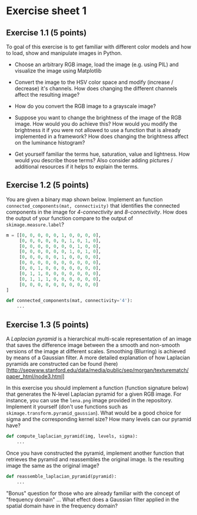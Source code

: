 # Exercise sheet 1



## Exercise 1.1 (5 points)

To goal of this exercise is to get familiar with different color models and how to load, show and manipulate images in Python.

- Choose an arbitrary RGB image, load the image (e.g. using PIL) and visualize the image using Matplotlib

- Convert the image to the HSV color space and modify (increase / decrease) it's channels. How does changing the different channels affect the resulting image?

- How do you convert the RGB image to a grayscale image?

- Suppose you want to change the brightness of the image of the RGB image. How would you do achieve this? How would you modify the brightness it if you were not allowed to use a function that is already implemented in a framework? How does changing the brightness affect on the luminance histogram?

- Get yourself familiar the terms hue, saturation, value and lightness. How would you describe those terms? Also consider adding pictures / additional resources if it helps to explain the terms.

  

## Exercise 1.2 (5 points)

You are given a binary map shown below. Implement an function `connected_components(mat, connectivity)` that identifies the connected components in the image for *4-connectivity* and *8-connectivity*. How does the output of your function compare to the output of `skimage.measure.label`?

```python
m = [[0, 0, 0, 0, 0, 1, 0, 0, 0, 0],
     [0, 0, 0, 0, 0, 0, 1, 0, 1, 0],
     [0, 0, 0, 0, 0, 0, 0, 1, 0, 0],
     [0, 0, 0, 0, 0, 0, 1, 0, 1, 0],
     [0, 0, 0, 0, 0, 1, 0, 0, 0, 0],
     [0, 0, 0, 0, 0, 0, 0, 0, 0, 0],
     [0, 0, 1, 0, 0, 0, 0, 0, 0, 0],
     [0, 1, 1, 0, 0, 0, 0, 0, 0, 0],
     [0, 1, 1, 1, 0, 0, 0, 0, 0, 0],
     [0, 0, 0, 0, 0, 0, 0, 0, 0, 0]
]

def connected_components(mat, connectivity='4'):
    ...
```



## Exercise 1.3 (5 points)

A *Laplacian pyramid* is a hierarchical multi-scale representation of an image that saves the difference image between the a smooth and non-smooth versions of the image at different scales. Smoothing (Blurring) is achieved by means of a Gaussian filter. A more detailed explanation of how Laplacian pyramids are constructed can be found (here)[http://sepwww.stanford.edu/data/media/public/sep/morgan/texturematch/paper_html/node3.html]

In this exercise you should implement a function (function signature below) that generates the N-level Laplacian pyramid for a given RGB image. For instance, you can use the `lena.png` image provided in the repository. Implement it yourself (don't use functions such as `skimage.transform.pyramid_gaussian`). What would be a good choice for sigma and the corresponding kernel size?  How many levels can our pyramid have?

```python
def compute_laplacian_pyramid(img, levels, sigma):
    ...
```

Once you have constructed the pyramid, implement another function that retrieves the pyramid and reassembles the original image. Is the resulting image the same as the original image?

```python
def reassemble_laplacian_pyramid(pyramid):
    ...
```

"Bonus" question for those who are already familiar with the concept of "frequency domain" ... What effect does a Gaussian filter applied in the spatial domain have in the frequency domain?